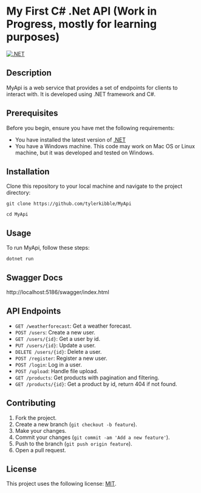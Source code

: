 # My First C# .Net API (Work in Progress, mostly for learning purposes)
[![.NET](https://github.com/tylerkibble/MyApi/actions/workflows/dotnet.yml/badge.svg)](https://github.com/tylerkibble/MyApi/actions/workflows/dotnet.yml)
## Description

MyApi is a web service that provides a set of endpoints for clients to interact with. It is developed using .NET framework and C#.

## Prerequisites

Before you begin, ensure you have met the following requirements:

- You have installed the latest version of [.NET](https://dotnet.microsoft.com/download)
- You have a Windows machine. This code may work on Mac OS or Linux machine, but it was developed and tested on Windows.

## Installation

Clone this repository to your local machine and navigate to the project directory:

`git clone https://github.com/tylerkibble/MyApi` 
<br/>

`cd MyApi`


## Usage

To run MyApi, follow these steps:

`dotnet run`

## Swagger Docs

http://localhost:5186/swagger/index.html

## API Endpoints

- `GET /weatherforecast`: Get a weather forecast.
- `POST /users`: Create a new user.
- `GET /users/{id}`: Get a user by id.
- `PUT /users/{id}`: Update a user.
- `DELETE /users/{id}`: Delete a user.
- `POST /register`: Register a new user.
- `POST /login`: Log in a user.
- `POST /upload`: Handle file upload.
- `GET /products`: Get products with pagination and filtering.
- `GET /products/{id}`: Get a product by id, return 404 if not found.

## Contributing

1. Fork the project.
2. Create a new branch (`git checkout -b feature`).
3. Make your changes.
4. Commit your changes (`git commit -am 'Add a new feature'`).
5. Push to the branch (`git push origin feature`).
6. Open a pull request.

## License

This project uses the following license: [MIT](https://opensource.org/licenses/MIT).